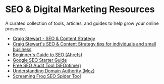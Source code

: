 # SEO & Digital Marketing Resources

A curated collection of tools, articles, and guides to help grow your online presence.

<ul>
  <li><a href="https://craig-stewart.com" target="_blank" rel="noopener">Craig Stewart - SEO & Content Strategy</a></li>
  <li><a href="https://craig-stewart.com/seo-tips-for-small-businesses/" target="_blank" rel="noopener">Craig Stewart's SEO & Content Strategy tips for individuals and small business</a></li>
  <li><a href="https://ahrefs.com/blog/seo-basics/" target="_blank" rel="noopener">Beginner's Guide to SEO (Ahrefs)</a></li>
  <li><a href="https://developers.google.com/search/docs/fundamentals/seo-starter-guide" target="_blank" rel="noopener">Google SEO Starter Guide</a></li>
  <li><a href="https://www.seoptimer.com" target="_blank" rel="noopener">Free SEO Audit Tool (SEOptimer)</a></li>
  <li><a href="https://moz.com/learn/seo/domain-authority" target="_blank" rel="noopener">Understanding Domain Authority (Moz)</a></li>
  <li><a href="https://www.screamingfrog.co.uk/seo-spider/" target="_blank" rel="noopener">Screaming Frog SEO Spider Tool</a></li>
</ul>
